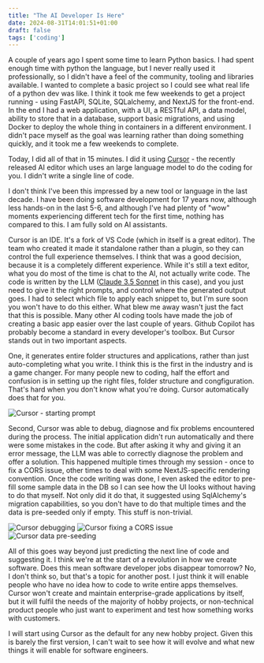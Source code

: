 ```yaml
---
title: "The AI Developer Is Here"
date: 2024-08-31T14:01:51+01:00
draft: false
tags: ['coding']
---
```


A couple of years ago I spent some time to learn Python basics. I had spent enough time with python the language, but I never really used it professionally, so I didn't have a feel of the community, tooling and libraries available. I wanted to complete a basic project so I could see what real life of a python dev was like. I think it took me few weekends to get a project running - using FastAPI, SQLite, SQLalchemy, and NextJS for the front-end. In the end I had a web application, with a UI, a RESTful API, a data model, ability to store that in a database, support basic migrations, and using Docker to deploy the whole thing in containers in a different environment. I didn't pace myself as the goal was learning rather than doing something quickly, and it took me a few weekends to complete.

Today, I did all of that in 15 minutes. I did it using [Cursor](https://www.cursor.com/) - the recently released AI editor which uses an large language model to do the coding for you. I didn't write a single line of code.

I don't think I've been this impressed by a new tool or language in the last decade. I have been doing software development for 17 years now, although less hands-on in the last 5-6, and although I've had plenty of "wow" moments experiencing different tech for the first time, nothing has compared to this. I am fully sold on AI assistants.

Cursor is an IDE. It's a fork of VS Code (which in itself is a great editor). The team who created it made it standalone rather than a plugin, so they can control the full experience themselves. I think that was a good decision, because it is a completely different experience. While it's still a text editor, what you do most of the time is chat to the AI, not actually write code. The code is written by the LLM ([Claude 3.5 Sonnet](https://www.anthropic.com/news/claude-3-5-sonnet) in this case), and you just need to give it the right prompts, and control where the generated output goes. I had to select which file to apply each snippet to, but I'm sure soon you won't have to do this either. What blew me away wasn't just the fact that this is possible. Many other AI coding tools have made the job of creating a basic app easier over the last couple of years. Github Copilot has probably become a standard in every developer's toolbox. But Cursor stands out in two important aspects.

One, it generates entire folder structures and applications, rather than just auto-completing what you write. I think this is the first in the industry and is a game changer. For many people new to coding, half the effort and confusion is in setting up the right files, folder structure and congfiguration. That's hard when you don't know what you're doing. Cursor automatically does that for you. 

![Cursor - starting prompt](/images/Cursor-first-prompt.png)

Second, Cursor was able to debug, diagnose and fix problems encountered during the process. The initial application didn't run automatically and there were some mistakes in the code. But after asking it why and giving it an error message, the LLM was able to correctly diagnose the problem and offer a solution. This happened multiple times through my session - once to fix a CORS issue, other times to deal with some NextJS-specific rendering convention. Once the code writing was done, I even asked the editor to pre-fill some sample data in the DB so I can see how the UI looks without having to do that myself. Not only did it do that, it suggested using SqlAlchemy's migration capabilities, so you don't have to do that multiple times and the data is pre-seeded only if empty. This stuff is non-trivial.

![Cursor debugging](/images/Cursor-debugging.png)
![Cursor fixing a CORS issue](/images/Cursor-CORS.png)
![Cursor data pre-seeding](/images/Cursor-db-seeding.png)

All of this goes way beyond just predicting the next line of code and suggesting it. I think we're at the start of a revolution in how we create software. Does this mean software developer jobs disappear tomorrow? No, I don't think so, but that's a topic for another post. I just think it will enable people who have no idea how to code to write entire apps themselves. Cursor won't create and maintain enterprise-grade applications by itself, but it will fulfil the needs of the majority of hobby projects, or non-technical product people who just want to experiment and test how something works with customers.

I will start using Cursor as the default for any new hobby project. Given this is barely the first version, I can't wait to see how it will evolve and what new things it will enable for software engineers.